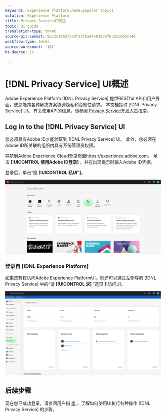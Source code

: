 ```yaml
---
keywords: Experience Platform;home;popular topics
solution: Experience Platform
title: Privacy ServiceUI概述
topic: UI guide
translation-type: tm+mt
source-git-commit: 5b32c1955fac4f137ba44e8189376c81cdbbfc40
workflow-type: tm+mt
source-wordcount: '167'
ht-degree: 1%

---
```



# [!DNL Privacy Service] UI概述

Adobe Experience Platform [!DNL Privacy Service] 提供RESTful API和用户界面，使您能跨各种解决方案协调隐私和合规性请求。 本文档探讨 [!DNL Privacy Service] UI。 有关使用API的信息，请参阅 [Privacy Service开发人员指南](../api/getting-started.md)。

## Log in to the [!DNL Privacy Service] UI

您必须具有Adobe ID才能验证到 [!DNL Privacy Service] UI。 此外，您必须在Adobe ID所关联的组织内具有系统管理员权限。

导航到Adobe Experience Cloud登录页面https://experience.adobe.com。 单击 **[!UICONTROL 使用Adobe ID登录]** ，并在出现提示时输入Adobe ID凭据。

登录后，单击“隐 **[!UICONTROL 私UI”]**。

![](../images/ui-overview/quick-access.png)

### 登录自 [!DNL Experience Platform]

如果您有权访问Adobe Experience PlatformUI，则还可以通过左侧导航 [!DNL Privacy Service] 中的“请 **[!UICONTROL 求]** ”选项卡访问UI。

![](../images/ui-overview/platform.png)

## 后续步骤

现在您已成功登录，请参阅用户指 [南](user-guide.md) ，了解如何使用UI执行各种操作 [!DNL Privacy Service] 的步骤。